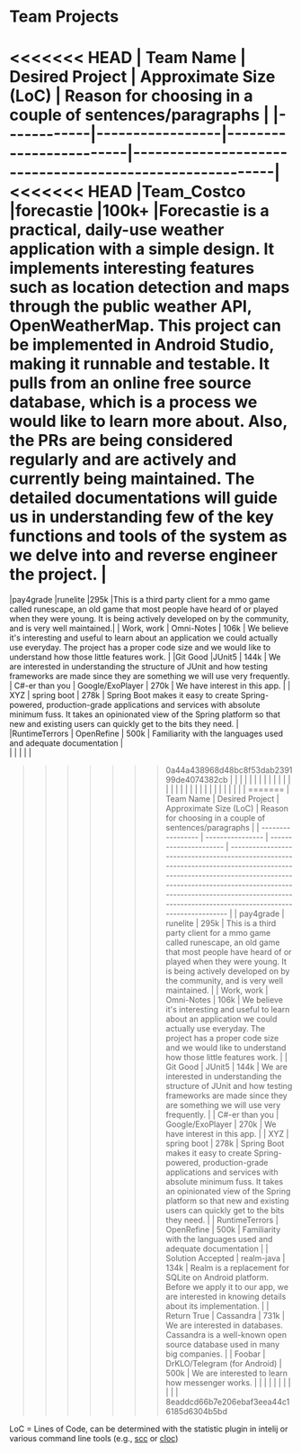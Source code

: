 # Team Projects

<<<<<<< HEAD
| Team Name  | Desired Project | Approximate Size (LoC) | Reason for choosing in a couple of sentences/paragraphs |
|------------|-----------------|------------------------|---------------------------------------------------------|
<<<<<<< HEAD
|Team_Costco |forecastie       |100k+                    |Forecastie is a practical, daily-use weather application with a simple design. It implements interesting features such as location detection and maps through the public weather API, OpenWeatherMap. This project can be implemented in Android Studio, making it runnable and testable. It pulls from an online free source database, which is a process we would like to learn more about. Also, the PRs are being considered regularly and are actively and currently being maintained. The detailed documentations will guide us in understanding few of the key functions and tools of the system as we delve into and reverse engineer the project.                                                         |
=======
|pay4grade   |runelite         |295k                    |This is a third party client for a mmo game called runescape, an old game that most people have heard of or played when they were young. It is being actively developed on by the community, and is very well maintained.|
| Work, work |   Omni-Notes    |         106k           | We believe it's interesting and useful to learn about an application we could actually use everyday. The project has a proper code size and we would like to understand how those little features work. |
|Git Good    |JUnit5           | 144k                   | We are interested in understanding the structure of JUnit and how testing frameworks are made since they are something we will use very frequently.
| C#-er than you | Google/ExoPlayer | 270k              | We have interest in this app.                           |
| XYZ       | spring boot     | 278k                   | Spring Boot makes it easy to create Spring-powered, production-grade applications and services with absolute minimum fuss. It takes an opinionated view of the Spring platform so that new and existing users can quickly get to the bits they need. |
|RuntimeTerrors |  OpenRefine  |       500k             | Familiarity with the languages used and adequate documentation  |                                                      
|            |                 |                        |                                                         |
>>>>>>> 0a44a438968d48bc8f53dab239199de4074382cb
|            |                 |                        |                                                         |
|            |                 |                        |                                                         |
|            |                 |                        |                                                         |
|            |                 |                        |                                                         |
|            |                 |                        |                                                         |
|            |                 |                        |                                                         |
=======
| Team Name         | Desired Project  | Approximate Size (LoC) | Reason for choosing in a couple of sentences/paragraphs                                                                                                                                                                                              |
| ----------------- | ---------------- | ---------------------- | ---------------------------------------------------------------------------------------------------------------------------------------------------------------------------------------------------------------------------------------------------- |
| pay4grade         | runelite         | 295k                   | This is a third party client for a mmo game called runescape, an old game that most people have heard of or played when they were young. It is being actively developed on by the community, and is very well maintained.                            |
| Work, work        | Omni-Notes       | 106k                   | We believe it's interesting and useful to learn about an application we could actually use everyday. The project has a proper code size and we would like to understand how those little features work.                                              |
| Git Good          | JUnit5           | 144k                   | We are interested in understanding the structure of JUnit and how testing frameworks are made since they are something we will use very frequently.                                                                                                  |
| C#-er than you    | Google/ExoPlayer | 270k                   | We have interest in this app.                                                                                                                                                                                                                        |
| XYZ               | spring boot      | 278k                   | Spring Boot makes it easy to create Spring-powered, production-grade applications and services with absolute minimum fuss. It takes an opinionated view of the Spring platform so that new and existing users can quickly get to the bits they need. |
| RuntimeTerrors    | OpenRefine       | 500k                   | Familiarity with the languages used and adequate documentation                                                                                                                                                                                       |
| Solution Accepted | realm-java       | 134k                   | Realm is a replacement for SQLite on Android platform. Before we apply it to our app, we are interested in knowing details about its implementation.                                                                                                 |
| Return True       | Cassandra        | 731k                   | We are interested in databases. Cassandra is a well-known open source database used in many big companies.                                                                                                                                           |
| Foobar            | DrKLO/Telegram (for Android)  | 500k      |  We are interested to learn how messenger works.                                                                                                                                                                                                     |
|                   |                  |                        |                                                                                                                                                                                                                                                      |
|                   |                  |                        |                                                                                                                                                                                                                                                      |
>>>>>>> 8eaddcd66b7e206ebaf3eea44c16185d6304b5bd

LoC = Lines of Code, can be determined with the statistic plugin in intelij or various command line tools (e.g., [scc](https://github.com/boyter/scc) or [cloc](https://github.com/AlDanial/cloc))
